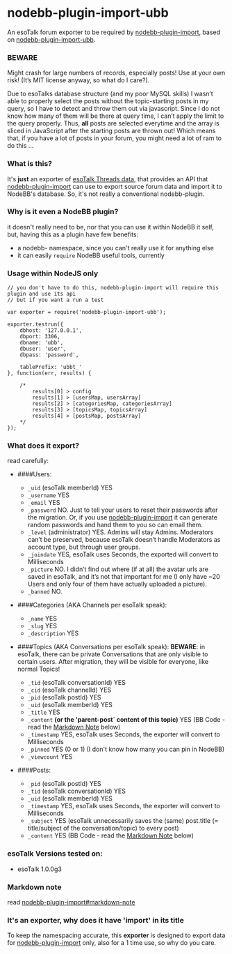 nodebb-plugin-import-ubb
========================

An esoTalk forum exporter to be required by [nodebb-plugin-import](https://github.com/akhoury/nodebb-plugin-import), based on [nodebb-plugin-import-ubb](https://github.com/akhoury/nodebb-plugin-import-ubb).

### BEWARE

Might crash for large numbers of records, especially posts! Use at your own risk! (It’s MIT license anyway, so what do I care?).

Due to esoTalks database structure (and my poor MySQL skills) I wasn’t able to properly select the posts without the topic-starting posts in my query, so I have to detect and throw them out via javascript. Since I do not know how many of them will be there at query time, I can’t apply the limit to the query properly. Thus, **all** posts are selected everytime and the array is sliced in JavaScript after the starting posts are thrown out! Which means that, if you have a lot of posts in your forum, you might need a lot of ram to do this ...

### What is this?

It's __just__ an exporter of [esoTalk Threads data](http://esotalk.org/), that provides an API that [nodebb-plugin-import](https://github.com/akhoury/nodebb-plugin-import) can use to export source forum data and import it to NodeBB's database. So, it's not really a conventional nodebb-plugin.

### Why is it even a NodeBB plugin?

it doesn't really need to be, nor that you can use it within NodeBB it self, but, having this as a plugin have few benefits:
* a nodebb- namespace, since you can't really use it for anything else
* it can easily `require` NodeBB useful tools, currently

### Usage within NodeJS only

```
// you don't have to do this, nodebb-plugin-import will require this plugin and use its api
// but if you want a run a test

var exporter = require('nodebb-plugin-import-ubb');

exporter.testrun({
    dbhost: '127.0.0.1',
    dbport: 3306,
    dbname: 'ubb',
    dbuser: 'user',
    dbpass: 'password',

    tablePrefix: 'ubbt_'
}, function(err, results) {

    /*
        results[0] > config
        results[1] > [usersMap, usersArray]
        results[2] > [categoriesMap, categoriesArray]
        results[3] > [topicsMap, topicsArray]
        results[4] > [postsMap, postsArray]
    */
});

```

### What does it export?
read carefully:

- ####Users:
    * `_uid` (esoTalk memberId) YES
    * `_username` YES
    * `_email` YES
    * `_password` NO. Just to tell your users to reset their passwords after the migration. Or, if you use [nodebb-plugin-import](https://github.com/akhoury/nodebb-plugin-import) it can generate random passwords and hand them to you so can email them.
    * `_level` (administrator) YES. Admins will stay Admins. Moderators can’t be preserved, because esoTalk doesn’t handle Moderators as account type, but through user groups.
    * `_joindate` YES, esoTalk uses Seconds, the exported will convert to Milliseconds
    * `_picture` NO. I didn’t find out where (if at all) the avatar urls are saved in esoTalk, and it’s not that important for me (I only have ~20 Users and only four of them have actually uploaded a picture).
    * `_banned` NO.


- ####Categories (AKA Channels per esoTalk speak):
    * `_name` YES
    * `_slug` YES
    * `_description` YES

- ####Topics (AKA Conversations per esoTalk speak):
**BEWARE**: in esoTalk, there can be private Conversations that are only visible to certain users. After migration, they will be visible for everyone, like normal Topics!
    * `_tid` (esoTalk conversationId) YES
    * `_cid` (esoTalk channelId) YES
    * `_pid` (esoTalk postId) YES
    * `_uid` (esoTalk memberId) YES
    * `_title` YES
    * `_content` __(or the 'parent-post` content of this topic)__ YES (BB Code - read the [Markdown Note](#markdown-note) below)
    * `_timestamp` YES, esoTalk uses Seconds, the exporter will convert to Milliseconds
    * `_pinned` YES (0 or 1) (I don't know how many you can pin in NodeBB)
    * `_viewcount` YES

- ####Posts:
    * `_pid` (esoTalk postId) YES
    * `_tid` (esoTalk conversationId) YES
    * `_uid` (esoTalk memberId) YES
    * `_timestamp` YES, esoTalk uses Seconds, the exporter will convert to Milliseconds
    * `_subject` YES (esoTalk unnecessarily saves the (same) post.title (= title/subject of the conversation/topic) to every post)
    * `_content` YES (BB Code - read the [Markdown Note](#markdown-note) below)

### esoTalk Versions tested on:
  - esoTalk 1.0.0g3

### Markdown note

read [nodebb-plugin-import#markdown-note](https://github.com/akhoury/nodebb-plugin-import#markdown-note)

### It's an exporter, why does it have 'import' in its title

To keep the namespacing accurate, this __exporter__ is designed to export data for [nodebb-plugin-import](https://github.com/akhoury/nodebb-plugin-import) only, also for a 1 time use, so why do you care.
